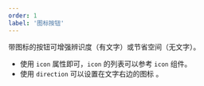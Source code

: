 ```yaml
---
order: 1
label: '图标按钮'
---
```


带图标的按钮可增强辨识度（有文字）或节省空间（无文字）。

- 使用 `icon` 属性即可，`icon` 的列表可以参考 `icon` 组件。
- 使用 `direction` 可以设置在文字右边的图标 。

